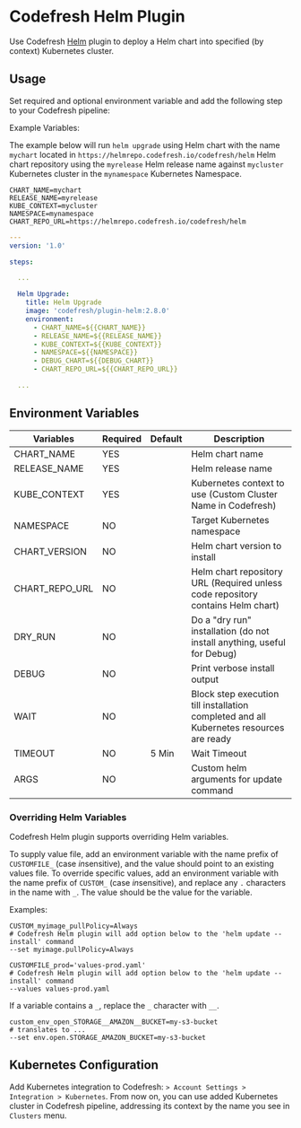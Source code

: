 # Codefresh Helm Plugin

Use Codefresh [Helm](https://helm.sh) plugin to deploy a Helm chart into specified (by context) Kubernetes cluster. 

## Usage

Set required and optional environment variable and add the following step to your Codefresh pipeline:

Example Variables:

The example below will run `helm upgrade` using Helm chart with the name `mychart` located in `https://helmrepo.codefresh.io/codefresh/helm` Helm chart repository using the `myrelease` Helm release name against `mycluster` Kubernetes cluster in the `mynamespace` Kubernetes Namespace.

```text
CHART_NAME=mychart
RELEASE_NAME=myrelease
KUBE_CONTEXT=mycluster
NAMESPACE=mynamespace
CHART_REPO_URL=https://helmrepo.codefresh.io/codefresh/helm
```

```yaml
---
version: '1.0'

steps:

  ...

  Helm Upgrade:
    title: Helm Upgrade
    image: 'codefresh/plugin-helm:2.8.0'
    environment:
      - CHART_NAME=${{CHART_NAME}}
      - RELEASE_NAME=${{RELEASE_NAME}}
      - KUBE_CONTEXT=${{KUBE_CONTEXT}}
      - NAMESPACE=${{NAMESPACE}}
      - DEBUG_CHART=${{DEBUG_CHART}}
      - CHART_REPO_URL=${{CHART_REPO_URL}}

  ...

```

## Environment Variables

| Variables      | Required | Default | Description                                                                             |
|----------------|----------|---------|-----------------------------------------------------------------------------------------|
| CHART_NAME     | YES      |         | Helm chart name                                                                         |
| RELEASE_NAME   | YES      |         | Helm release name                                                                       |
| KUBE_CONTEXT   | YES      |         | Kubernetes context to use (Custom Cluster Name in Codefresh)                            |
| NAMESPACE      | NO       |         | Target Kubernetes namespace                                                             |
| CHART_VERSION  | NO       |         | Helm chart version to install                                                           |
| CHART_REPO_URL | NO       |         | Helm chart repository URL (Required unless code repository contains Helm chart)         |
| DRY_RUN        | NO       |         | Do a "dry run" installation (do not install anything, useful for Debug)                 |
| DEBUG          | NO       |         | Print verbose install output                                                            |
| WAIT           | NO       |         | Block step execution till installation completed and all Kubernetes resources are ready |
| TIMEOUT        | NO       | 5 Min   | Wait Timeout                                                                            |
| ARGS           | NO       |         | Custom helm arguments for update command


### Overriding Helm Variables

Codefresh Helm plugin supports overriding Helm variables.

To supply value file, add an environment variable with the name prefix of `CUSTOMFILE_` (case *in*sensitive), and the value should point to an existing values file.
To override specific values, add an environment variable with the name prefix of `CUSTOM_` (case *in*sensitive), and replace any `.` characters in the name with `_`. The value should be the value for the variable.

Examples:
```text
CUSTOM_myimage_pullPolicy=Always
# Codefresh Helm plugin will add option below to the 'helm update --install' command
--set myimage.pullPolicy=Always

CUSTOMFILE_prod='values-prod.yaml'
# Codefresh Helm plugin will add option below to the 'helm update --install' command
--values values-prod.yaml
```

If a variable contains a `_`, replace the `_` character with `__`.

```text
custom_env_open_STORAGE__AMAZON__BUCKET=my-s3-bucket
# translates to ...
--set env.open.STORAGE_AMAZON_BUCKET=my-s3-bucket
```

## Kubernetes Configuration

Add Kubernetes integration to Codefresh: `> Account Settings > Integration > Kubernetes`. From now on, you can use added Kubernetes cluster in Codefresh pipeline, addressing its context by the name you see in `Clusters` menu.

